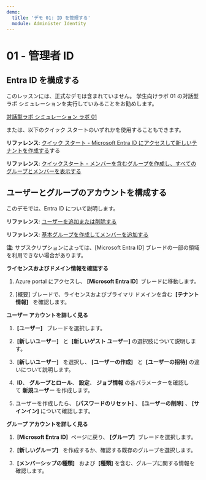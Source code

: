 ```yaml
---
demo:
  title: 'デモ 01: ID を管理する'
  module: Administer Identity
---
```


# 01 - 管理者 ID

## Entra ID を構成する

このレッスンには、正式なデモは含まれていません。 学生向けラボ 01 の対話型ラボ シミュレーションを実行していみることをお勧めします。 

[対話型ラボ シミュレーション ラボ 01](https://mslabs.cloudguides.com/guides/AZ-104%20Exam%20Guide%20-%20Microsoft%20Azure%20Administrator%20Exercise%201)

または、以下のクイック スタートのいずれかを使用することもできます。 

**リファレンス**: [クイック スタート - Microsoft Entra ID にアクセスして新しいテナントを作成する](https://docs.microsoft.com/azure/active-directory/fundamentals/active-directory-access-create-new-tenant)する

**リファレンス**: [クイックスタート - メンバーを含むグループを作成し、すべてのグループとメンバーを表示する](https://docs.microsoft.com/azure/active-directory/fundamentals/active-directory-groups-view-azure-portal)

## ユーザーとグループのアカウントを構成する

このデモでは、Entra ID について説明します。

**リファレンス**: [ユーザーを追加または削除する](https://docs.microsoft.com/azure/active-directory/fundamentals/add-users-azure-active-directory)

**リファレンス**: [基本グループを作成してメンバーを追加する](https://docs.microsoft.com/azure/active-directory/fundamentals/active-directory-groups-create-azure-portal#create-a-basic-group-and-add-members)

**注**: サブスクリプションによっては、[Microsoft Entra ID] ブレードの一部の領域を利用できない場合があります。 

**ライセンスおよびドメイン情報を確認する**

1.  Azure portal にアクセスし、 **[Microsoft Entra ID]**  ブレードに移動します。

2.  [概要] ブレードで、ライセンスおよびプライマリ ドメインを含む  **[テナント情報]**   を確認します。

**ユーザー アカウントを詳しく見る**

1.   **[ユーザー]**   ブレードを選択します。

2.   **[新しいユーザー]**   と  **[新しいゲスト ユーザー]** の選択肢について説明します。

3.   **[新しいユーザー]**   を選択し、 **[ユーザーの作成]**   と  **[ユーザーの招待]** の違いについて説明します。

4.   **ID**、 **グループとロール**、 **設定**、 **ジョブ情報** の各パラメーターを確認して **新規ユーザー** を作成します。

5.  ユーザーを作成したら、 **[パスワードのリセット]** 、 **[ユーザーの削除]** 、 **[サインイン]** について確認します。

**グループ アカウントを詳しく見る**

1.   **[Microsoft Entra ID]**  ページに戻り、 **[グループ]**  ブレードを選択します。

2.   **[新しいグループ]**   を作成するか、確認する既存のグループを選択します。

3.   **[メンバーシップの種類]**   および  **[種類]** を含む、グループに関する情報を確認します。
